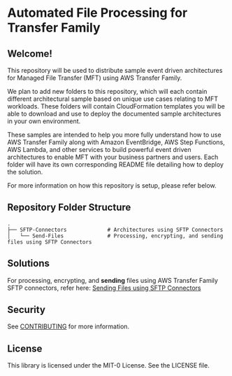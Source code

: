 # Automated File Processing for Transfer Family

## Welcome!

This repository will be used to distribute sample event driven architectures for Managed File Transfer (MFT) using AWS Transfer Family.

We plan to add new folders to this repository, which will each contain different architectural sample based on unique use cases relating to MFT workloads. These folders will contain CloudFormation templates you will be able to download and use to deploy the documented sample architectures in your own environment.

These samples are intended to help you more fully understand how to use AWS Transfer Family along with Amazon EventBridge, AWS Step Functions, AWS Lambda, and other services to build powerful event driven architectures to enable MFT with your business partners and users. Each folder will have its own corresponding README file detailing how to deploy the solution.

For more information on how this repository is setup, please refer below.

## Repository Folder Structure

    .
    ├── SFTP-Connectors             # Architectures using SFTP Connectors
    │   └── Send-Files              # Processing, encrypting, and sending files using SFTP Connectors

## Solutions

For processing, encrypting, and <strong>sending</strong> files using AWS Transfer Family SFTP connectors, refer here: [Sending Files using SFTP Connectors](https://github.com/aws-samples/automated-file-processing-for-transfer-family-connectors/tree/main/SFTP-Connectors/Send-Files)

## Security

See [CONTRIBUTING](CONTRIBUTING.md#security-issue-notifications) for more information.

## License

This library is licensed under the MIT-0 License. See the LICENSE file.
